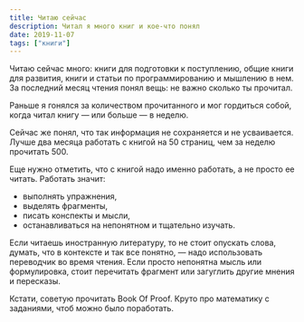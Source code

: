 ```yaml
---
title: Читаю сейчас
description: Читал я много книг и кое-что понял
date: 2019-11-07
tags: ["книги"]
---
```


Читаю сейчас много: книги для подготовки к поступлению, общие книги для развития, книги и статьи по программированию и мышлению в нем. За последний месяц чтения понял вещь: не важно сколько ты прочитал.

Раньше я гонялся за количеством прочитанного и мог гордиться собой, когда читал книгу — или больше — в неделю.

Сейчас же понял, что так информация не сохраняется и не усваивается. Лучше два месяца работать с книгой на 50 страниц, чем за неделю прочитать 500.

Еще нужно отметить, что с книгой надо именно работать, а не просто ее читать. Работать значит:

- выполнять упражнения,
- выделять фрагменты,
- писать конспекты и мысли,
- останавливаться на непонятном и тщательно изучать.

Если читаешь иностранную литературу, то не стоит опускать слова, думать, что в контексте и так все понятно, — надо использовать переводчик во время чтения. Если просто непонятна мысль или формулировка, стоит перечитать фрагмент или загуглить другие мнения и пересказы.

Кстати, советую прочитать Book Of Proof. Круто про математику с заданиями, чтоб можно было поработать.
